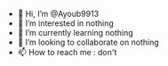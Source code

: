 - 👋 Hi, I’m @Ayoub9913
- 👀 I’m interested in nothing
- 🌱 I’m currently learning nothing
- 💞️ I’m looking to collaborate on nothing
- 📫 How to reach me : don't

<!---
Ayoub9913/Ayoub9913 is a ✨ special ✨ repository because its `README.md` (this file) appears on your GitHub profile.
You can click the Preview link to take a look at your changes.
--->
